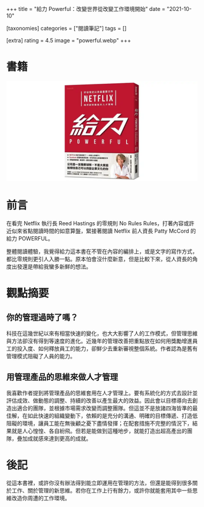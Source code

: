 +++
title = "給力 Powerful：改變世界從改變工作環境開始"
date = "2021-10-10"

[taxonomies]
categories = ["閱讀筆記"]
tags = []

[extra]
rating = 4.5
image = "powerful.webp"
+++

# 書籍

![](powerful.webp)

# 前言

在看完 Netflix 執行長 Reed Hastings 的零規則 No Rules Rules，打著內容或許近似來省點閱讀時間的如意算盤，緊接著閱讀 Netflix 前人資長 Patty McCord 的給力 POWERFUL。

整體閱讀體驗，我覺得給力這本書在不管在內容的編排上，或是文字的寫作方式，都比零規則更引人入勝一點。原本怕會沒什麼新意，但是比較下來，從人資長的角度出發還是帶給我蠻多新鮮的想法。

# 觀點摘要

## 你的管理過時了嗎？

科技在這幾世紀以來有相當快速的變化，也大大影響了人的工作模式，但管理思維與方法卻沒有得到等速度的進化。近幾年的管理改善把重點放在如何用獎勵增進員工的投入度、如何釋放員工的能力，卻鮮少去重新審視整個系統。作者認為是舊有管理模式阻礙了人員的能力。

## 用管理產品的思維來做人才管理

我喜歡作者提到將管理產品的思維套用在人才管理上。要有系統化的方式去設計並評估成效、做動態的調整、持續的改善以產生最大的效益。因此會以目標導向去創造出適合的團隊，並根據市場需求改變而調整團隊。但這並不是放諸四海皆準的最佳解，在如此快速的組織變動下，依賴的是充分的溝通、明確的目標傳遞、打造低阻礙的環境，讓員工能在無後顧之憂下盡情發揮；在配套措施不完整的情況下，結果就是人心惶惶、各自紛飛。但若是能做到這種地步，就能打造出超高產出的團隊，疊加成就感來達到更高的成就。

# 後記

從這本書裡，或許你沒有辦法得到能立即運用在管理的方法，但還是能得到很多關於工作、關於管理的新思維。若你在工作上行有餘力，或許你就能套用其中一些思維改造你周遭的工作環境。
